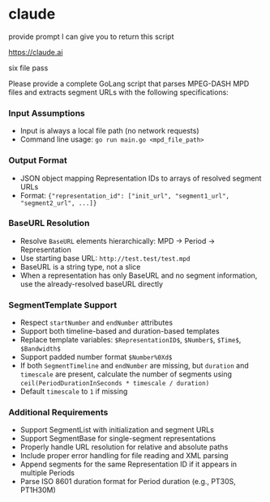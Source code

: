 # claude

provide prompt I can give you to return this script

https://claude.ai

six file pass

Please provide a complete GoLang script that parses MPEG-DASH MPD files and
extracts segment URLs with the following specifications:

### Input Assumptions
- Input is always a local file path (no network requests)
- Command line usage: `go run main.go <mpd_file_path>`

### Output Format
- JSON object mapping Representation IDs to arrays of resolved segment URLs
- Format: `{"representation_id": ["init_url", "segment1_url", "segment2_url", ...]}`

### BaseURL Resolution
- Resolve `BaseURL` elements hierarchically: MPD → Period → Representation
- Use starting base URL: `http://test.test/test.mpd`
- BaseURL is a string type, not a slice
- When a representation has only BaseURL and no segment information, use the already-resolved baseURL directly

### SegmentTemplate Support
- Respect `startNumber` and `endNumber` attributes
- Support both timeline-based and duration-based templates
- Replace template variables: `$RepresentationID$`, `$Number$`, `$Time$`, `$Bandwidth$`
- Support padded number format `$Number%0Xd$`
- If both `SegmentTimeline` and `endNumber` are missing, but `duration` and `timescale` are present, calculate the number of segments using `ceil(PeriodDurationInSeconds * timescale / duration)`
- Default `timescale` to `1` if missing

### Additional Requirements
- Support SegmentList with initialization and segment URLs
- Support SegmentBase for single-segment representations
- Properly handle URL resolution for relative and absolute paths
- Include proper error handling for file reading and XML parsing
- Append segments for the same Representation ID if it appears in multiple Periods
- Parse ISO 8601 duration format for Period duration (e.g., PT30S, PT1H30M)
